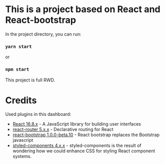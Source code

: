 # This is a project based on React and React-bootstrap

In the project directory, you can run:

### `yarn start`

or

### `npm start`

This project is full RWD.

# Credits

Used plugins in this dashboard:

- [React 16.8.x](https://reactjs.org) - A JavaScript library for building user interfaces
- [react-router 5.x.x](https://github.com/ReactTraining/react-router) - Declarative routing for React
- [react-bootstrap 1.0.0-beta.10](https://react-bootstrap.github.io/) - React bootstrap replaces the Bootstrap javascript
- [styled-components 4.x.x](https://www.styled-components.com/) - styled-components is the result of wondering how we could enhance CSS for styling React component systems.
